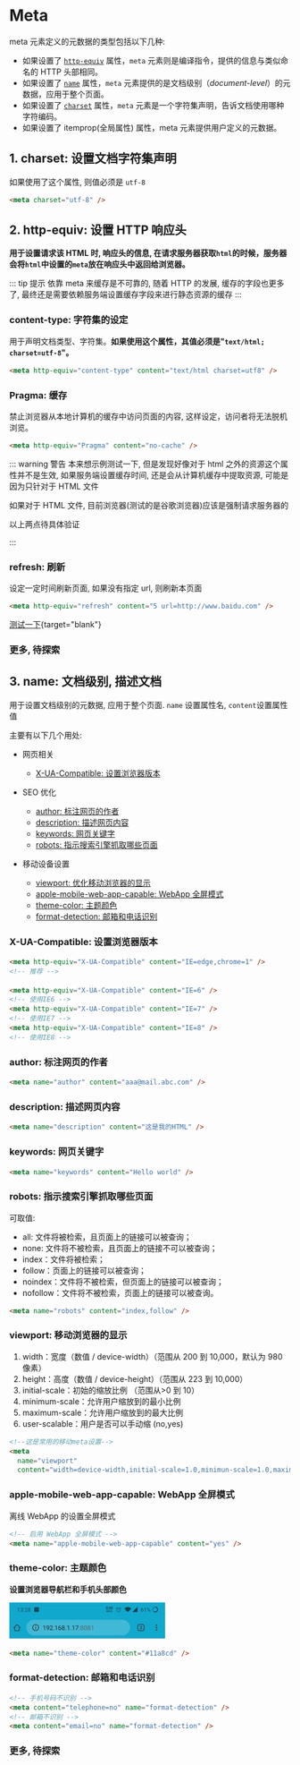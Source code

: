 # Meta

meta 元素定义的元数据的类型包括以下几种:

- 如果设置了 [`http-equiv`](https://developer.mozilla.org/zh-CN/docs/Web/HTML/Element/meta#attr-http-equiv) 属性，`meta` 元素则是编译指令，提供的信息与类似命名的 HTTP 头部相同。
- 如果设置了 [`name`](https://developer.mozilla.org/zh-CN/docs/Web/HTML/Element/meta#attr-name) 属性，`meta` 元素提供的是文档级别（_document-level_）的元数据，应用于整个页面。
- 如果设置了 [`charset`](https://developer.mozilla.org/zh-CN/docs/Web/HTML/Element/meta#attr-charset) 属性，`meta` 元素是一个字符集声明，告诉文档使用哪种字符编码。
- 如果设置了 itemprop(全局属性) 属性，meta 元素提供用户定义的元数据。

## 1. charset: 设置文档字符集声明

如果使用了这个属性, 则值必须是 `utf-8`

```html
<meta charset="utf-8" />
```

## 2. http-equiv: 设置 HTTP 响应头

**用于设置请求该 HTML 时, 响应头的信息, 在请求服务器获取`html`的时候，服务器会将`html`中设置的`meta`放在响应头中返回给浏览器。**

::: tip 提示
依靠 meta 来缓存是不可靠的, 随着 HTTP 的发展, 缓存的字段也更多了, 最终还是需要依赖服务端设置缓存字段来进行静态资源的缓存
:::

### content-type: 字符集的设定

用于声明文档类型、字符集。**如果使用这个属性，其值必须是"`text/html; charset=utf-8`"。**

```html
<meta http-equiv="content-type" content="text/html charset=utf8" />
```

### Pragma: 缓存

禁止浏览器从本地计算机的缓存中访问页面的内容, 这样设定，访问者将无法脱机浏览。

```html
<meta http-equiv="Pragma" content="no-cache" />
```

::: warning 警告
本来想示例测试一下, 但是发现好像对于 html 之外的资源这个属性并不是生效, 如果服务端设置缓存时间, 还是会从计算机缓存中提取资源, 可能是因为只针对于 HTML 文件

如果对于 HTML 文件, 目前浏览器(测试的是谷歌浏览器)应该是强制请求服务器的

以上两点待具体验证

:::

### refresh: 刷新

设定一定时间刷新页面, 如果没有指定 url, 则刷新本页面

```html
<meta http-equiv="refresh" content="5 url=http://www.baidu.com" />
```

[测试一下](/html/测试meta标签refresh刷新功能.html){target="blank"}

### 更多, 待探索

## 3. name: 文档级别, 描述文档

用于设置文档级别的元数据, 应用于整个页面. `name` 设置属性名, `content`设置属性值

主要有以下几个用处:

- 网页相关

  - [X-UA-Compatible: 设置浏览器版本](#x-ua-compatible-设置浏览器版本)

- SEO 优化
  - [author: 标注网页的作者](#author-标注网页的作者)
  - [description: 描述网页内容](#description-描述网页内容)
  - [keywords: 网页关键字](#keywords-网页关键字)
  - [robots: 指示搜索引擎抓取哪些页面](#robots-指示搜索引擎抓取哪些页面)
- 移动设备设置
  - [viewport: 优化移动浏览器的显示](#viewport-移动浏览器的显示)
  - [apple-mobile-web-app-capable: WebApp 全屏模式](#apple-mobile-web-app-capable-webapp-全屏模式)
  - [theme-color: 主题颜色](#theme-color-主题颜色)
  - [format-detection: 邮箱和电话识别](#format-detection-邮箱和电话识别)

### X-UA-Compatible: 设置浏览器版本

```html
<meta http-equiv="X-UA-Compatible" content="IE=edge,chrome=1" />
<!-- 推荐 -->

<meta http-equiv="X-UA-Compatible" content="IE=6" />
<!-- 使用IE6 -->
<meta http-equiv="X-UA-Compatible" content="IE=7" />
<!-- 使用IE7 -->
<meta http-equiv="X-UA-Compatible" content="IE=8" />
<!-- 使用IE8 -->
```

### author: 标注网页的作者

```html
<meta name="author" content="aaa@mail.abc.com" />
```

### description: 描述网页内容

```html
<meta name="description" content="这是我的HTML" />
```

### keywords: 网页关键字

```html
<meta name="keywords" content="Hello world" />
```

### robots: 指示搜索引擎抓取哪些页面

可取值:

- all: 文件将被检索，且页面上的链接可以被查询；
- none: 文件将不被检索，且页面上的链接不可以被查询；
- index：文件将被检索；
- follow：页面上的链接可以被查询；
- noindex：文件将不被检索，但页面上的链接可以被查询；
- nofollow：文件将不被检索，页面上的链接可以被查询。

```html
<meta name="robots" content="index,follow" />
```

### viewport: 移动浏览器的显示

1. width：宽度（数值 / device-width）（范围从 200 到 10,000，默认为 980 像素）
2. height：高度（数值 / device-height）（范围从 223 到 10,000）
3. initial-scale：初始的缩放比例 （范围从>0 到 10）
4. minimum-scale：允许用户缩放到的最小比例
5. maximum-scale：允许用户缩放到的最大比例
6. user-scalable：用户是否可以手动缩 (no,yes)

```html
<!--这是常用的移动meta设置-->
<meta
  name="viewport"
  content="width=device-width,initial-scale=1.0,minimun-scale=1.0,maximum-scale=1.0,user-scalable=no" />
```

### apple-mobile-web-app-capable: WebApp 全屏模式

离线 WebApp 的设置全屏模式

```html
<!-- 启用 WebApp 全屏模式 -->
<meta name="apple-mobile-web-app-capable" content="yes" />
```

### theme-color: 主题颜色

**设置浏览器导航栏和手机头部颜色**

![](/img/20200221134927.jpg)

```html
<meta name="theme-color" content="#11a8cd" />
```

### format-detection: 邮箱和电话识别

```html
<!-- 手机号码不识别 -->
<meta content="telephone=no" name="format-detection" />
<!-- 邮箱不识别 -->
<meta content="email=no" name="format-detection" />
```

### 更多, 待探索
